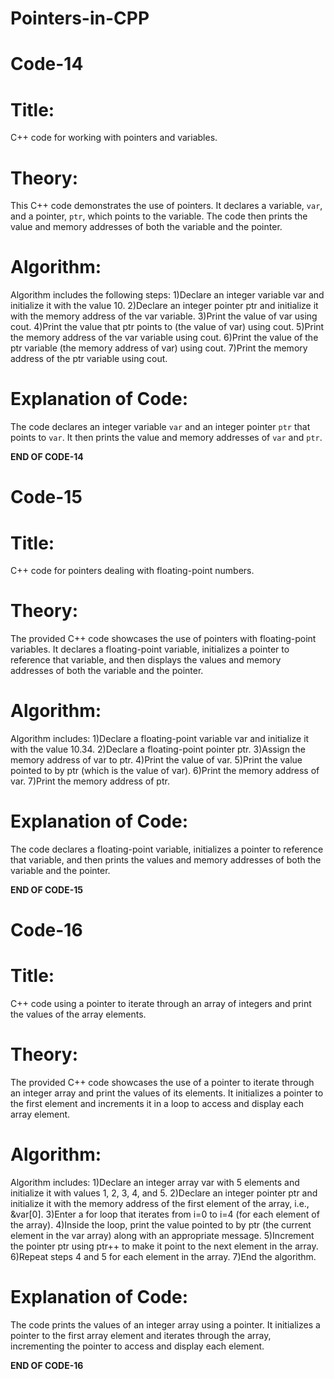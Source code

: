 # Pointers-in-CPP

# Code-14

# Title:
C++ code for working with pointers and variables.

# Theory:
This C++ code demonstrates the use of pointers. It declares a variable, `var`, and a pointer, `ptr`, which points to the variable. The code then prints the value and memory addresses of both the variable and the pointer.

# Algorithm:
Algorithm includes the following steps: 1)Declare an integer variable var and initialize it with the value 10. 2)Declare an integer pointer ptr and initialize it with the memory address of the var variable. 3)Print the value of var using cout. 4)Print the value that ptr points to (the value of var) using cout. 5)Print the memory address of the var variable using cout.
6)Print the value of the ptr variable (the memory address of var) using cout. 7)Print the memory address of the ptr variable using cout.

# Explanation of Code:
The code declares an integer variable `var` and an integer pointer `ptr` that points to `var`. It then prints the value and memory addresses of `var` and `ptr`.

**END OF CODE-14**


# Code-15

# Title: 
C++ code for pointers dealing with floating-point numbers.

# Theory:
The provided C++ code showcases the use of pointers with floating-point variables. It declares a floating-point variable, initializes a pointer to reference that variable, and then displays the values and memory addresses of both the variable and the pointer.

# Algorithm:
Algorithm includes: 1)Declare a floating-point variable var and initialize it with the value 10.34. 2)Declare a floating-point pointer ptr. 3)Assign the memory address of var to ptr. 4)Print the value of var. 5)Print the value pointed to by ptr (which is the value of var). 6)Print the memory address of var. 7)Print the memory address of ptr.

# Explanation of Code:
The code declares a floating-point variable, initializes a pointer to reference that variable, and then prints the values and memory addresses of both the variable and the pointer.

**END OF CODE-15**

# Code-16

# Title:
C++ code using a pointer to iterate through an array of integers and print the values of the array elements. 

# Theory:
The provided C++ code showcases the use of a pointer to iterate through an integer array and print the values of its elements. It initializes a pointer to the first element and increments it in a loop to access and display each array element.

# Algorithm:
Algorithm includes: 1)Declare an integer array var with 5 elements and initialize it with values 1, 2, 3, 4, and 5. 2)Declare an integer pointer ptr and initialize it with the memory address of the first element of the array, i.e., &var[0]. 3)Enter a for loop that iterates from i=0 to i=4 (for each element of the array). 4)Inside the loop, print the value pointed to by ptr (the current element in the var array) along with an appropriate message. 5)Increment the pointer ptr using ptr++ to make it point to the next element in the array. 6)Repeat steps 4 and 5 for each element in the array. 7)End the algorithm.

# Explanation of Code:
The code prints the values of an integer array using a pointer. It initializes a pointer to the first array element and iterates through the array, incrementing the pointer to access and display each element.

**END OF CODE-16**
